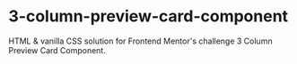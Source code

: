 # 3-column-preview-card-component
HTML &amp; vanilla CSS solution for Frontend Mentor's challenge 3 Column Preview Card Component.
